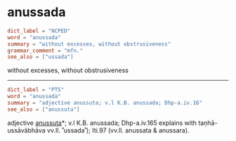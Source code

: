 # anussada

``` toml
dict_label = "NCPED"
word = "anussada"
summary = "without excesses, without obstrusiveness"
grammar_comment = "mfn."
see_also = ["ussada"]
```

without excesses, without obstrusiveness

--------------------

``` toml
dict_label = "PTS"
word = "anussada"
summary = "adjective anussuta; v.l K.B. anussada; Dhp-a.iv.16"
see_also = ["anussuta"]
```

adjective [anussuta](anussuta.md)*; v.l K.B. anussada; Dhp\-a.iv.165 explains with taṇhā\-ussāvâbhāva vv.ll. ˚ussada˚); Iti.97 (vv.ll. anussata & anussara).

